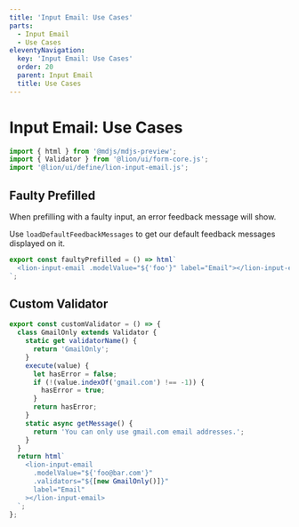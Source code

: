 ```yaml
---
title: 'Input Email: Use Cases'
parts:
  - Input Email
  - Use Cases
eleventyNavigation:
  key: 'Input Email: Use Cases'
  order: 20
  parent: Input Email
  title: Use Cases
---
```


# Input Email: Use Cases

```js script
import { html } from '@mdjs/mdjs-preview';
import { Validator } from '@lion/ui/form-core.js';
import '@lion/ui/define/lion-input-email.js';
```

## Faulty Prefilled

When prefilling with a faulty input, an error feedback message will show.

Use `loadDefaultFeedbackMessages` to get our default feedback messages displayed on it.

```js preview-story
export const faultyPrefilled = () => html`
  <lion-input-email .modelValue="${'foo'}" label="Email"></lion-input-email>
`;
```

## Custom Validator

```js preview-story
export const customValidator = () => {
  class GmailOnly extends Validator {
    static get validatorName() {
      return 'GmailOnly';
    }
    execute(value) {
      let hasError = false;
      if (!(value.indexOf('gmail.com') !== -1)) {
        hasError = true;
      }
      return hasError;
    }
    static async getMessage() {
      return 'You can only use gmail.com email addresses.';
    }
  }
  return html`
    <lion-input-email
      .modelValue="${'foo@bar.com'}"
      .validators="${[new GmailOnly()]}"
      label="Email"
    ></lion-input-email>
  `;
};
```
